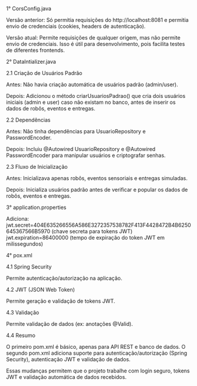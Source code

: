 1° CorsConfig.java

Versão anterior: Só permitia requisições do http://localhost:8081 e permitia envio de credenciais (cookies, headers de autenticação).

Versão atual: Permite requisições de qualquer origem, mas não permite envio de credenciais.
Isso é útil para desenvolvimento, pois facilita testes de diferentes frontends.

2° DataIntializer.java

2.1 Criação de Usuários Padrão

Antes: Não havia criação automática de usuários padrão (admin/user).

Depois: Adicionou o método criarUsuariosPadrao() que cria dois usuários iniciais (admin e user) caso não existam no banco, antes de inserir os dados de robôs, eventos e entregas.

2.2 Dependências

Antes: Não tinha dependências para UsuarioRepository e PasswordEncoder.

Depois: Incluiu @Autowired UsuarioRepository e @Autowired PasswordEncoder para manipular usuários e criptografar senhas.

2.3 Fluxo de Inicialização

Antes: Inicializava apenas robôs, eventos sensoriais e entregas simuladas.

Depois: Inicializa usuários padrão antes de verificar e popular os dados de robôs, eventos e entregas.

3° application.properties

Adiciona:
jwt.secret=404E635266556A586E3272357538782F413F4428472B4B6250645367566B5970 (chave secreta para tokens JWT)
jwt.expiration=86400000 (tempo de expiração do token JWT em milissegundos)

4° pox.xml

4.1 Spring Security

Permite autenticação/autorização na aplicação.

4.2 JWT (JSON Web Token)

Permite geração e validação de tokens JWT.

4.3 Validação

Permite validação de dados (ex: anotações @Valid).

4.4 Resumo 

O primeiro pom.xml é básico, apenas para API REST e banco de dados.
O segundo pom.xml adiciona suporte para autenticação/autorização (Spring Security), autenticação JWT e validação de dados.

Essas mudanças permitem que o projeto trabalhe com login seguro, tokens JWT e validação automática de dados recebidos.